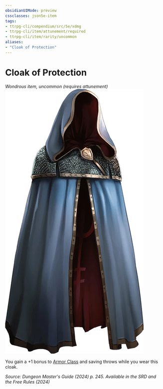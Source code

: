 ```yaml
---
obsidianUIMode: preview
cssclasses: json5e-item
tags:
- ttrpg-cli/compendium/src/5e/xdmg
- ttrpg-cli/item/attunement/required
- ttrpg-cli/item/rarity/uncommon
aliases: 
- "Cloak of Protection"
---
```

# Cloak of Protection
*Wondrous item, uncommon (requires attunement)*  
![](Інструменти%20ДМ/CLI/items/img/cloak-of-protection.webp#right)


You gain a +1 bonus to [Armor Class](Інструменти%20ДМ/CLI/rules/variant-rules/armor-class-xphb.md) and saving throws while you wear this cloak.

*Source: Dungeon Master's Guide (2024) p. 245. Available in the <span title='Systems Reference Document (5.2)'>SRD</span> and the Free Rules (2024)*